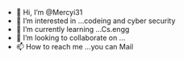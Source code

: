 - 👋 Hi, I’m @Mercyi31
- 👀 I’m interested in ...codeing and cyber security
- 🌱 I’m currently learning ...Cs.engg
- 💞️ I’m looking to collaborate on ...
- 📫 How to reach me ...you can Mail 


<!---
Mercyi31/Mercyi31 is a ✨ special ✨ repository because its `README.md` (this file) appears on your GitHub profile.
You can click the Preview link to take a look at your changes.
--->
